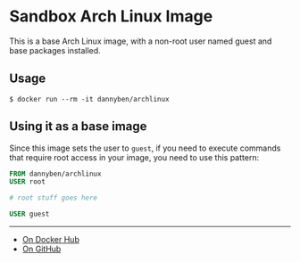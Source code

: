 # Sandbox Arch Linux Image

This is a base Arch Linux image, with a non-root user named guest and base
packages installed.

## Usage

    $ docker run --rm -it dannyben/archlinux


## Using it as a base image

Since this image sets the user to `guest`, if you need to execute commands
that require root access in your image, you need to use this pattern:

```dockerfile
FROM dannyben/archlinux
USER root

# root stuff goes here

USER guest
```

---

- [On Docker Hub](https://hub.docker.com/r/dannyben/archlinux/)
- [On GitHub](https://github.com/DannyBen/docker-archlinux)

